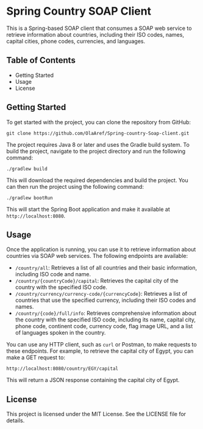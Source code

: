 
# Spring Country SOAP Client

This is a Spring-based SOAP client that consumes a SOAP web service to retrieve information about countries, including their ISO codes, names, capital cities, phone codes, currencies, and languages.

## Table of Contents

-   Getting Started
-   Usage
-   License

## Getting Started

To get started with the project, you can clone the repository from GitHub:

```
git clone https://github.com/OlaAref/Spring-country-Soap-client.git

```

The project requires Java 8 or later and uses the Gradle build system. To build the project, navigate to the project directory and run the following command:

```
./gradlew build

```

This will download the required dependencies and build the project. You can then run the project using the following command:

```
./gradlew bootRun

```

This will start the Spring Boot application and make it available at `http://localhost:8080`.

## Usage

Once the application is running, you can use it to retrieve information about countries via SOAP web services. The following endpoints are available:

-   `/country/all`: Retrieves a list of all countries and their basic information, including ISO code and name.
-   `/country/{countryCode}/capital`: Retrieves the capital city of the country with the specified ISO code.
-   `/country/currency/currency-code/{currencyCode}`: Retrieves a list of countries that use the specified currency, including their ISO codes and names.
-   `/country/{code}/full/info`: Retrieves comprehensive information about the country with the specified ISO code, including its name, capital city, phone code, continent code, currency code, flag image URL, and a list of languages spoken in the country.

You can use any HTTP client, such as `curl` or Postman, to make requests to these endpoints. For example, to retrieve the capital city of Egypt, you can make a GET request to:

```
http://localhost:8080/country/EGY/capital

```

This will return a JSON response containing the capital city of Egypt.


## License

This project is licensed under the MIT License. See the LICENSE file for details.

